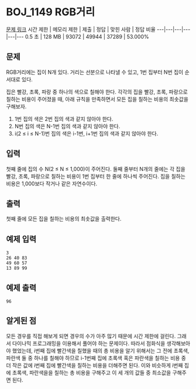 # BOJ_1149 RGB거리
[문제 링크](https://www.acmicpc.net/problem/1149)
시간 제한 |	메모리 제한 |	제출 |	정답 |	맞힌 사람 |	정답 비율
---|---|---|---|---|---
0.5 초 |	128 MB |	93072 |	49944 |	37289 |	53.000%

## 문제
RGB거리에는 집이 N개 있다. 거리는 선분으로 나타낼 수 있고, 1번 집부터 N번 집이 순서대로 있다.

집은 빨강, 초록, 파랑 중 하나의 색으로 칠해야 한다. 각각의 집을 빨강, 초록, 파랑으로 칠하는 비용이 주어졌을 때, 아래 규칙을 만족하면서 모든 집을 칠하는 비용의 최솟값을 구해보자.

1. 1번 집의 색은 2번 집의 색과 같지 않아야 한다.
2. N번 집의 색은 N-1번 집의 색과 같지 않아야 한다.
3. i(2 ≤ i ≤ N-1)번 집의 색은 i-1번, i+1번 집의 색과 같지 않아야 한다.

## 입력
첫째 줄에 집의 수 N(2 ≤ N ≤ 1,000)이 주어진다. 둘째 줄부터 N개의 줄에는 각 집을 빨강, 초록, 파랑으로 칠하는 비용이 1번 집부터 한 줄에 하나씩 주어진다. 집을 칠하는 비용은 1,000보다 작거나 같은 자연수이다.

## 출력
첫째 줄에 모든 집을 칠하는 비용의 최솟값을 출력한다.

## 예제 입력
```
3
26 40 83
49 60 57
13 89 99
```

## 예제 출력
```
96
```

## 알게된 점
모든 경우를 직접 해보게 되면 경우의 수가 아주 많기 때문에 시간 제한에 걸린다. 그래서 다이나믹 프로그래밍을 이용해서 풀어야 하는 문제이다.
따라서 점화식을 생각해보아야 했었는데, i번째 집에 빨간색을 칠했을 때의 총 비용을 알기 위해서는 그 전에 초록색, 파란색 둘 중 하나를 칠해야 하므로 i-1번째 집에 초록색 혹은 파란색을 칠하는 비용 중 더 작은 값에 i번째 집에 빨간색을 칠하는 비용을 더해주면 된다.
이와 비슷하게 i번째 집에 초록색, 파란색을을 칠하는 총 비용을 구해주고 이 세 개의 값들 중 최소값을 구해주면 된다.
